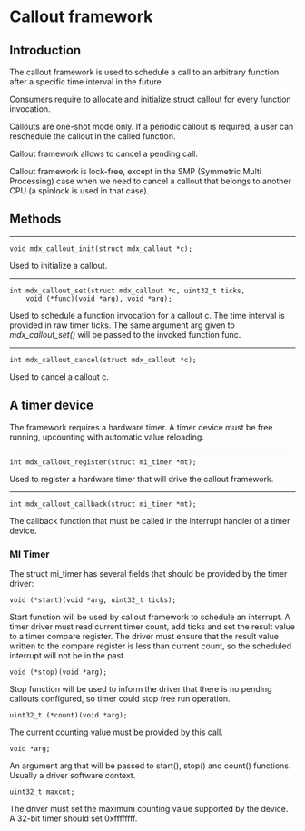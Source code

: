 # Callout framework

## Introduction

The callout framework is used to schedule a call to an arbitrary function after a specific time interval in the future.

Consumers require to allocate and initialize struct callout for every function invocation.

Callouts are one-shot mode only. If a periodic callout is required, a user can reschedule the callout in the called function.

Callout framework allows to cancel a pending call.

Callout framework is lock-free, except in the SMP (Symmetric Multi Processing) case when we need to cancel a callout that belongs to another CPU (a spinlock is used in that case).

## Methods

* * *
    void mdx_callout_init(struct mdx_callout *c);

Used to initialize a callout.

* * *
    int mdx_callout_set(struct mdx_callout *c, uint32_t ticks,
        void (*func)(void *arg), void *arg);

Used to schedule a function invocation for a callout c. The time interval is provided in raw timer ticks. The same argument arg given to *mdx_callout_set()* will be passed to the invoked function func.

* * *
    int mdx_callout_cancel(struct mdx_callout *c);

Used to cancel a callout c.

## A timer device

The framework requires a hardware timer. A timer device must be free running, upcounting with automatic value reloading.

* * *
    int mdx_callout_register(struct mi_timer *mt);

Used to register a hardware timer that will drive the callout framework.

* * *
    int mdx_callout_callback(struct mi_timer *mt);

The callback function that must be called in the interrupt handler of a timer device.

### MI Timer

The struct mi_timer has several fields that should be provided by the timer driver:

    void (*start)(void *arg, uint32_t ticks);

Start function will be used by callout framework to schedule an interrupt.
A timer driver must read current timer count, add ticks and set the result value to a timer compare register. The driver must ensure that the result value written to the compare register is less than current count, so the scheduled interrupt will not be in the past.

    void (*stop)(void *arg);

Stop function will be used to inform the driver that there is no pending callouts configured, so timer could stop free run operation.

    uint32_t (*count)(void *arg);

The current counting value must be provided by this call.

    void *arg;

An argument arg that will be passed to start(), stop() and count() functions. Usually a driver software context.

    uint32_t maxcnt;

The driver must set the maximum counting value supported by the device. A 32-bit timer should set 0xffffffff.
